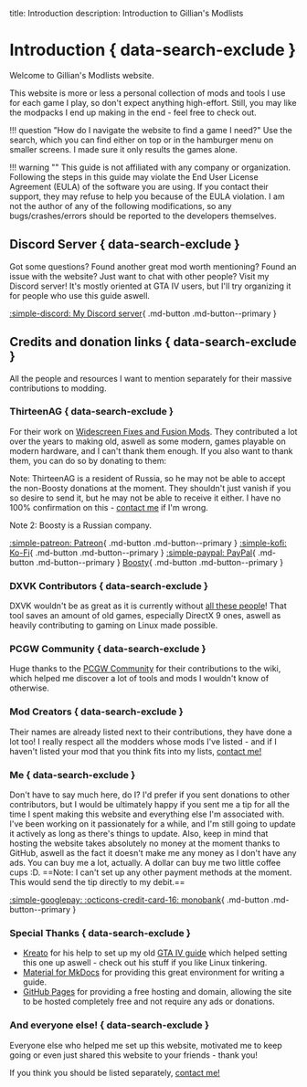 title: Introduction
description: Introduction to Gillian's Modlists

# Introduction { data-search-exclude }
Welcome to Gillian's Modlists website.

This website is more or less a personal collection of mods and tools I use for each game I play, so don't expect anything high-effort. Still, you may like the modpacks I end up making in the end - feel free to check out.

!!! question "How do I navigate the website to find a game I need?"
    Use the search, which you can find either on top or in the hamburger menu on smaller screens. I made sure it only results the games alone.

!!! warning ""
    This guide is not affiliated with any company or organization. Following the steps in this guide may violate the End User License Agreement (EULA) of the software you are using. If you contact their support, they may refuse to help you because of the EULA violation. I am not the author of any of the following modifications, so any bugs/crashes/errors should be reported to the developers themselves.

## Discord Server { data-search-exclude }
Got some questions? Found another great mod worth mentioning? Found an issue with the website? Just want to chat with other people? Visit my Discord server! It's mostly oriented at GTA IV users, but I'll try organizing it for people who use this guide aswell.

[:simple-discord: My Discord server](https://discord.gg/zwmsQqExbQ){ .md-button .md-button--primary }

## Credits and donation links { data-search-exclude }
All the people and resources I want to mention separately for their massive contributions to modding.

### ThirteenAG { data-search-exclude }
For their work on [Widescreen Fixes and Fusion Mods](https://thirteenag.github.io/wfp). They contributed a lot over the years to making old, aswell as some modern, games playable on modern hardware, and I can't thank them enough. If you also want to thank them, you can do so by donating to them:

Note: ThirteenAG is a resident of Russia, so he may not be able to accept the non-Boosty donations at the moment. They shouldn't just vanish if you so desire to send it, but he may not be able to receive it either. I have no 100% confirmation on this - [contact me](contact-me.md) if I'm wrong.

Note 2: Boosty is a Russian company.

[:simple-patreon: Patreon](https://patreon.com/ThirteenAG){ .md-button .md-button--primary } [:simple-kofi: Ko-Fi](https://ko-fi.com/thirteenag){ .md-button .md-button--primary } [:simple-paypal: PayPal](https://www.paypal.com/donate/?cmd=_s-xclick&hosted_button_id=77JMVFE8N42PE){ .md-button .md-button--primary } [Boosty](https://boosty.to/thirteenag/donate){ .md-button .md-button--primary }

### DXVK Contributors { data-search-exclude }
DXVK wouldn't be as great as it is currently without [all these people](https://github.com/doitsujin/dxvk/graphs/contributors)! That tool saves an amount of old games, especially DirectX 9 ones, aswell as heavily contributing to gaming on Linux made possible.

### PCGW Community { data-search-exclude }
Huge thanks to the [PCGW Community](https://www.pcgamingwiki.com/) for their contributions to the wiki, which helped me discover a lot of tools and mods I wouldn't know of otherwise.

### Mod Creators { data-search-exclude }
Their names are already listed next to their contributions, they have done a lot too! I really respect all the modders whose mods I've listed - and if I haven't listed your mod that you think fits into my lists, [contact me!](contact-me.md)

### Me { data-search-exclude }
Don't have to say much here, do I? I'd prefer if you sent donations to other contributors, but I would be ultimately happy if you sent me a tip for all the time I spent making this website and everything else I'm associated with. I've been working on it passionately for a while, and I'm still going to update it actively as long as there's things to update. Also, keep in mind that hosting the website takes absolutely no money at the moment thanks to GitHub, aswell as the fact it doesn't make me any money as I don't have any ads. You can buy me a lot, actually. A dollar can buy me two little coffee cups :D. ==Note: I can't set up any other payment methods at the moment. This would send the tip directly to my debit.==

[:simple-googlepay: :octicons-credit-card-16: monobank](https://send.monobank.ua/jar/3cJx2rhdw2){ .md-button .md-button--primary }

### Special Thanks { data-search-exclude }
* [Kreato](https://github.com/kreatoo) for his help to set up my old [GTA IV guide](https://gillian-guide.github.io/) which helped setting this one up aswell - check out his stuff if you like Linux tinkering.
* [Material for MkDocs](https://squidfunk.github.io/mkdocs-material/) for providing this great environment for writing a guide.
* [GitHub Pages](https://pages.github.com/) for providing a free hosting and domain, allowing the site to be hosted completely free and not require any ads or donations.

### And everyone else! { data-search-exclude }
Everyone else who helped me set up this website, motivated me to keep going or even just shared this website to your friends - thank you!

If you think you should be listed separately, [contact me!](contact-me.md)
